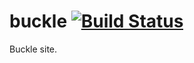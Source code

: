 buckle [![Build Status](https://travis-ci.org/fiveisprime/buckle.svg?branch=master)](https://travis-ci.org/fiveisprime/buckle)
===========

Buckle site.
